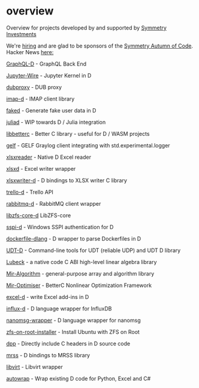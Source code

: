 # overview
Overview for projects developed by and supported by [Symmetry Investments](http://symmetryinvestments.com/about-us/)

We're [hiring](http://symmetryinvestments.com/careers/) and are glad to be sponsors of the [Symmetry Autumn of Code](https://dlang.org/blog/symmetry-autumn-of-code/).  Hacker News [here:](https://news.ycombinator.com/item?id=23400599)

[GraphQL-D](https://github.com/symmetryinvestments/graphqld) - GraphQL Back End

[Jupyter-Wire](https://github.com/symmetryinvestments/jupyter-wire) - Jupyter Kernel in D

[dubproxy](https://github.com/symmetryinvestments/dubproxy) - DUB proxy

[imap-d](https://github.com/symmetryinvestments/imap-d) - IMAP client library

[faked](https://github.com/symmetryinvestments/faked) - Generate fake user data in D

[juliad](https://github.com/symmetryinvestments/juliad) - WIP towards D / Julia integration

[libbetterc](https://github.com/symmetryinvestments/libbetterc) - Better C library - useful for D / WASM projects

[gelf](https://github.com/symmetryinvestments/symmetry-gelf) - GELF Graylog client integrating with std.experimental.logger

[xlsxreader](https://github.com/symmetryinvestments/xlsxreader) - Native D Excel reader

[xlsxd](https://github.com/kaleidicassociates/xlsxd) - Excel writer wrapper

[xlsxwriter-d](https://github.com/kaleidicassociates/xlsxwriter-d) - D bindings to XLSX writer C library

[trello-d](https://github.com/symmetryinvestments/trello-d) - Trello API

[rabbitmq-d](https://github.com/symmetryinvestments/rabbitmq-d) - RabbitMQ client wrapper

[libzfs-core-d](https://github.com/symmetryinvestments/libzfs-core-d) LibZFS-core

[sspi-d](https://github.com/symmetryinvestments/sspi-d) - Windows SSPI authentication for D

[dockerfile-dlang](https://github.com/symmetryinvestments/dockerfile-dlang) - D wrapper to parse Dockerfiles in D

[UDT-D](https://github.com/kaleidicassociates/udt_d) - Command-line tools for UDT (reliable UDP) and UDT D library

[Lubeck](https://github.com/kaleidicassociates/lubeck) - a native code C ABI high-level linear algebra library

[Mir-Algorithm](https://github.com/libmir/mir-algorithm) - general-purpose array and algorithm library

[Mir-Optimiser](https://github.com/libmir/mir-optim) -  BetterC Nonlinear Optimization Framework

[excel-d](https://github.com/kaleidicassociates/excel-d) - write Excel add-ins in D

[influx-d](https://github.com/kaleidicassociates/influx-d) - D language wrapper for InfluxDB

[nanomsg-wrapper](https://github.com/kaleidicassociates/nanomsg-wrapper) - D language wrapper for nanomsg

[zfs-on-root-installer](https://github.com/hamishcoleman/zfs-on-root-installer) - Install Ubuntu with ZFS on Root

[dpp](https://github.com/atilaneves/dpp) - Directly include C headers in D source code

[mrss](https://github.com/symmetryinvestments/mrss) - D bindings to MRSS library

[libvirt](https://github.com/symmetryinvestments/libvirt) - Libvirt wrapper

[autowrap](https://github.com/kaleidicassociates/autowrap) - Wrap existing D code for Python, Excel and C#




